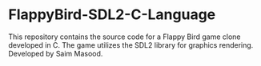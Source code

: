 # FlappyBird-SDL2-C-Language
This repository contains the source code for a Flappy Bird game clone developed in C. The game utilizes the SDL2 library for graphics rendering. Developed by Saim Masood.

